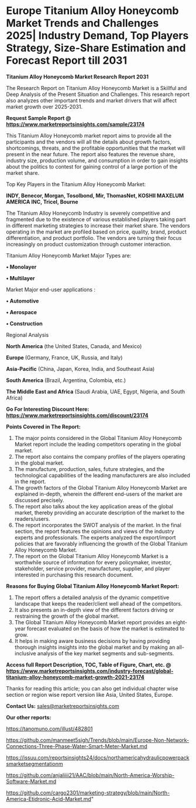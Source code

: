 # Europe Titanium Alloy Honeycomb Market Trends and Challenges 2025| Industry Demand, Top Players Strategy, Size-Share Estimation and Forecast Report till 2031

<strong>Titanium Alloy Honeycomb Market Research Report 2031</strong>

The Research Report on Titanium Alloy Honeycomb Market is a Skillful and Deep Analysis of the Present Situation and Challenges. This research report also analyzes other important trends and market drivers that will affect market growth over 2025-2031.

<strong>Request Sample Report @ <a href=https://www.marketreportsinsights.com/sample/23174>https://www.marketreportsinsights.com/sample/23174</a></strong>

This Titanium Alloy Honeycomb market report aims to provide all the participants and the vendors will all the details about growth factors, shortcomings, threats, and the profitable opportunities that the market will present in the near future. The report also features the revenue share, industry size, production volume, and consumption in order to gain insights about the politics to contest for gaining control of a large portion of the market share.

Top Key Players in the Titanium Alloy Honeycomb Market:

<strong>INDY, Benecor, Morgan, Tosolbond, Mir, ThomasNet, KOSHII MAXELUM AMERICA INC, Tricel, Bourne</strong>

The Titanium Alloy Honeycomb Industry is severely competitive and fragmented due to the existence of various established players taking part in different marketing strategies to increase their market share. The vendors operating in the market are profiled based on price, quality, brand, product differentiation, and product portfolio. The vendors are turning their focus increasingly on product customization through customer interaction.

Titanium Alloy Honeycomb Market Major Types are:

<strong>• Monolayer

• Multilayer</strong>

Market Major end-user applications :

<strong>• Automotive

• Aerospace

• Construction</strong>

Regional Analysis

</u><strong><b>North America</b></strong> (the United States, Canada, and Mexico)

<strong><b>Europe </b></strong>(Germany, France, UK, Russia, and Italy)

<strong><b>Asia-Pacific</b></strong> (China, Japan, Korea, India, and Southeast Asia)

<strong><b>South America</b></strong> (Brazil, Argentina, Colombia, etc.)

<strong><b>The Middle East and Africa</b></strong> (Saudi Arabia, UAE, Egypt, Nigeria, and South Africa)

<strong>Go For Interesting Discount Here: <a href=https://www.marketreportsinsights.com/discount/23174>https://www.marketreportsinsights.com/discount/23174</a></strong>

<strong>Points Covered in The Report:</strong>
<ol>
  <li>The major points considered in the Global Titanium Alloy Honeycomb Market report include the leading competitors operating in the global market.</li>
  <li>The report also contains the company profiles of the players operating in the global market.</li>
  <li>The manufacture, production, sales, future strategies, and the technological capabilities of the leading manufacturers are also included in the report.</li>
  <li>The growth factors of the Global Titanium Alloy Honeycomb Market are explained in-depth, wherein the different end-users of the market are discussed precisely.</li>
  <li>The report also talks about the key application areas of the global market, thereby providing an accurate description of the market to the readers/users.</li>
  <li>The report incorporates the SWOT analysis of the market. In the final section, the report features the opinions and views of the industry experts and professionals. The experts analyzed the export/import policies that are favorably influencing the growth of the Global Titanium Alloy Honeycomb Market.</li>
  <li>The report on the Global Titanium Alloy Honeycomb Market is a worthwhile source of information for every policymaker, investor, stakeholder, service provider, manufacturer, supplier, and player interested in purchasing this research document.</li>
</ol>
<strong>Reasons for Buying Global Titanium Alloy Honeycomb Market Report:</strong>

<ol>
  <li>The report offers a detailed analysis of the dynamic competitive landscape that keeps the reader/client well ahead of the competitors.</li>
  <li>It also presents an in-depth view of the different factors driving or restraining the growth of the global market.</li>
  <li>The Global Titanium Alloy Honeycomb Market report provides an eight-year forecast evaluated on the basis of how the market is estimated to grow.</li>
  <li>It helps in making aware business decisions by having providing thorough insights insights into the global market and by making an all-inclusive analysis of the key market segments and sub-segments.</li>
</ol>
<strong>Access full Report Description, TOC, Table of Figure, Chart, etc. @ <a href=https://www.marketreportsinsights.com/industry-forecast/global-titanium-alloy-honeycomb-market-growth-2021-23174>https://www.marketreportsinsights.com/industry-forecast/global-titanium-alloy-honeycomb-market-growth-2021-23174</a></strong>


Thanks for reading this article; you can also get individual chapter wise section or region wise report version like Asia, United States, Europe.

<strong>Contact Us:</strong>
sales@marketreportsinsights.com

<strong>Our other reports:</strong>

<a href=https://tanomuno.com/illust/482801>https://tanomuno.com/illust/482801</a>

<a href=https://github.com/manmeet5sigh/Trends/blob/main/Europe-Non-Network-Connections-Three-Phase-Water-Smart-Meter-Market.md>https://github.com/manmeet5sigh/Trends/blob/main/Europe-Non-Network-Connections-Three-Phase-Water-Smart-Meter-Market.md</a>

<a href=https://issuu.com/reportsinsights24/docs/northamericahydraulicpowerpacksmarketsegmentationm>https://issuu.com/reportsinsights24/docs/northamericahydraulicpowerpacksmarketsegmentationm</a>

<a href=https://github.com/anjaliiii21/AAC/blob/main/North-America-Worship-Software-Market.md>https://github.com/anjaliiii21/AAC/blob/main/North-America-Worship-Software-Market.md</a>

<a href=https://github.com/cargo2301/marketing-strategy/blob/main/North-America-Etidronic-Acid-Market.md>https://github.com/cargo2301/marketing-strategy/blob/main/North-America-Etidronic-Acid-Market.md</a>"

